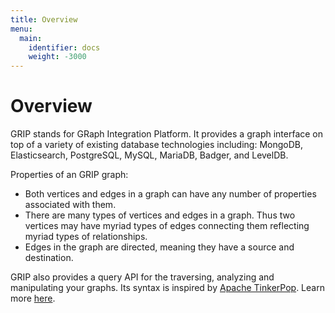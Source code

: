```yaml
---
title: Overview
menu:
  main:
    identifier: docs
    weight: -3000
---
```


# Overview

GRIP stands for GRaph Integration Platform. It provides a graph interface on top of a variety of existing database technologies including:
MongoDB, Elasticsearch, PostgreSQL, MySQL, MariaDB, Badger, and LevelDB.

Properties of an GRIP graph:

* Both vertices and edges in a graph can have any number of properties associated with them.
* There are many types of vertices and edges in a graph. Thus two vertices may have myriad types of edges
  connecting them reflecting myriad types of relationships.
* Edges in the graph are directed, meaning they have a source and destination.

GRIP also provides a query API for the traversing, analyzing and manipulating your graphs. Its syntax is inspired by
[Apache TinkerPop](http://tinkerpop.apache.org/). Learn more [here](/docs/queries/getting_started).
